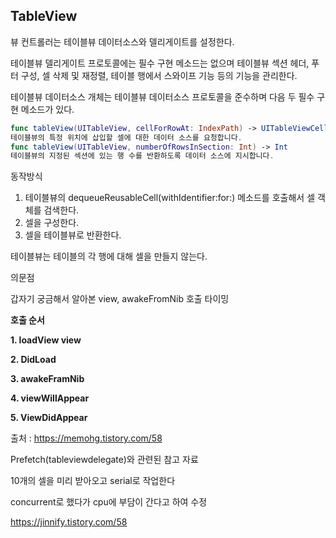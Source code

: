 ## TableView

뷰 컨트롤러는 테이블뷰 데이터소스와 델리게이트를 설정한다. 

테이블뷰 델리게이트 프로토콜에는 필수 구현 메소드는 없으며 테이블뷰 섹션 헤더, 푸터 구성, 셀 삭제 및 재정렬, 테이블 행에서 스와이프 기능 등의 기능을 관리한다. 

테이블뷰 데이터소스 개체는 테이블뷰 데이터소스 프로토콜을 준수하며 다음 두 필수 구현 메소드가 있다.

```swift
func tableView(UITableView, cellForRowAt: IndexPath) -> UITableViewCell
테이블뷰의 특정 위치에 삽입할 셀에 대한 데이터 소스를 요청합니다.
func tableView(UITableView, numberOfRowsInSection: Int) -> Int
테이블뷰의 지정된 섹션에 있는 행 수를 반환하도록 데이터 소스에 지시합니다.
```



동작방식

1. 테이블뷰의 dequeueReusableCell(withIdentifier:for:) 메소드를 호출해서 셀 객체를 검색한다.
2. 셀을 구성한다.
3. 셀을 테이블뷰로 반환한다. 

테이블뷰는 테이블의 각 행에 대해 셀을 만들지 않는다. 



의문점 

갑자기 궁금해서 알아본 view, awakeFromNib 호출 타이밍

**호출 순서**

**1. loadView view**

**2. DidLoad**

**3. awakeFramNib**

**4. viewWillAppear**

**5. ViewDidAppear**



출처 : https://memohg.tistory.com/58



Prefetch(tableviewdelegate)와 관련된 참고 자료 

10개의 셀을 미리 받아오고 serial로 작업한다

concurrent로 했다가 cpu에 부담이 간다고 하여 수정

https://jinnify.tistory.com/58



